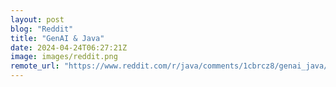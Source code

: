 ```yaml
---
layout: post
blog: "Reddit"
title: "GenAI & Java"
date: 2024-04-24T06:27:21Z
image: images/reddit.png
remote_url: "https://www.reddit.com/r/java/comments/1cbrcz8/genai_java/"
---
```

